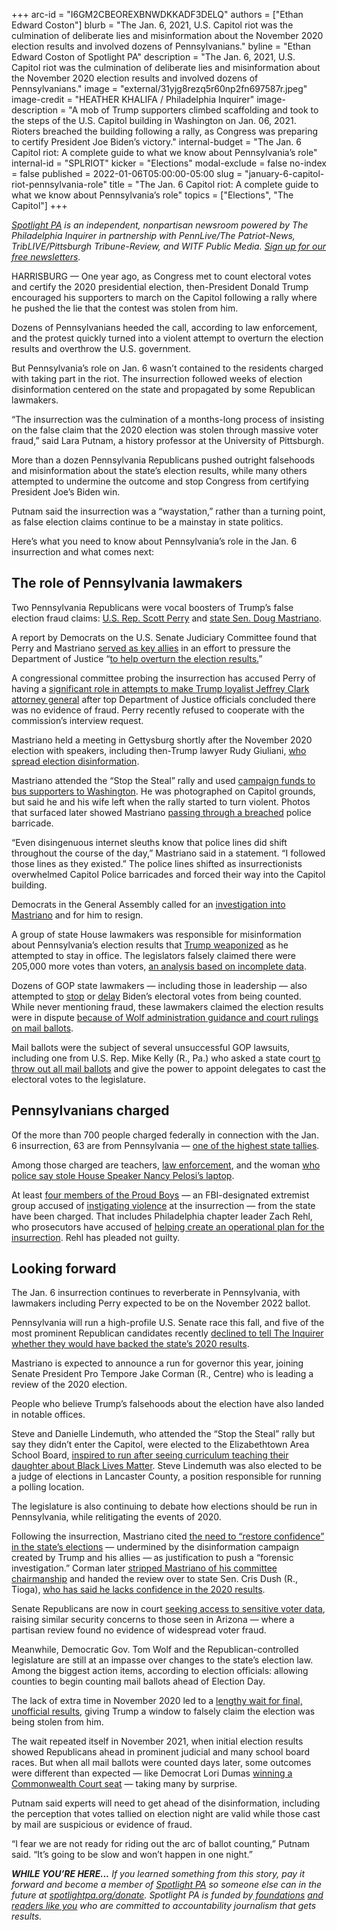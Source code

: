 +++
arc-id = "I6GM2CBEOREXBNWDKKADF3DELQ"
authors = ["Ethan Edward Coston"]
blurb = "The Jan. 6, 2021, U.S. Capitol riot was the culmination of deliberate lies and misinformation about the November 2020 election results and involved dozens of Pennsylvanians."
byline = "Ethan Edward Coston of Spotlight PA"
description = "The Jan. 6, 2021, U.S. Capitol riot was the culmination of deliberate lies and misinformation about the November 2020 election results and involved dozens of Pennsylvanians."
image = "external/31yjg8rezq5r60np2fn697587r.jpeg"
image-credit = "HEATHER KHALIFA / Philadelphia Inquirer"
image-description = "A mob of Trump supporters climbed scaffolding and took to the steps of the U.S. Capitol building in Washington on Jan. 06, 2021. Rioters breached the building following a rally, as Congress was preparing to certify President Joe Biden’s victory."
internal-budget = "The Jan. 6 Capitol riot: A complete guide to what we know about Pennsylvania’s role"
internal-id = "SPLRIOT"
kicker = "Elections"
modal-exclude = false
no-index = false
published = 2022-01-06T05:00:00-05:00
slug = "january-6-capitol-riot-pennsylvania-role"
title = "The Jan. 6 Capitol riot: A complete guide to what we know about Pennsylvania’s role"
topics = ["Elections", "The Capitol"]
+++

<a href="https://www.spotlightpa.org/"><i>Spotlight PA</i></a><i> is an independent, nonpartisan newsroom powered by The Philadelphia Inquirer in partnership with PennLive/The Patriot-News, TribLIVE/Pittsburgh Tribune-Review, and WITF Public Media. </i><a href="https://www.spotlightpa.org/newsletters"><i>Sign up for our free newsletters</i></a><i>.</i>

HARRISBURG — One year ago, as Congress met to count electoral votes and certify the 2020 presidential election, then-President Donald Trump encouraged his supporters to march on the Capitol following a rally where he pushed the lie that the contest was stolen from him.

Dozens of Pennsylvanians heeded the call, according to law enforcement, and the protest quickly turned into a violent attempt to overturn the election results and overthrow the U.S. government.

But Pennsylvania’s role on Jan. 6 wasn’t contained to the residents charged with taking part in the riot. The insurrection followed weeks of election disinformation centered on the state and propagated by some Republican lawmakers.

<script src="https://www.spotlightpa.org/embed.js" async></script><div data-spl-embed-version="1" data-spl-src="https://www.spotlightpa.org/embeds/newsletter/"></div>

“The insurrection was the culmination of a months-long process of insisting on the false claim that the 2020 election was stolen through massive voter fraud,” said Lara Putnam, a history professor at the University of Pittsburgh.

More than a dozen Pennsylvania Republicans pushed outright falsehoods and misinformation about the state’s election results, while many others attempted to undermine the outcome and stop Congress from certifying President Joe’s Biden win.

Putnam said the insurrection was a “waystation,” rather than a turning point, as false election claims continue to be a mainstay in state politics.

Here’s what you need to know about Pennsylvania’s role in the Jan. 6 insurrection and what comes next:

## The role of Pennsylvania lawmakers

Two Pennsylvania Republicans were vocal boosters of Trump’s false election fraud claims: <a href="https://local21news.com/news/local/fraud-does-exist-despite-winning-reelection-perry-believes-count-was-fraudulent" target="_blank">U.S. Rep. Scott Perry</a> and <a href="https://senatormastriano.com/2020/12/18/mastriano-op-ed-election-fraud-the-destruction-of-our-republic/" target="_blank">state Sen. Doug Mastriano</a>.

A report by Democrats on the U.S. Senate Judiciary Committee found that Perry and Mastriano <a href="https://www.inquirer.com/news/scott-perry-doug-mastriano-pa-2020-election-investigation-20211007.html">served as key allies</a> in an effort to pressure the Department of Justice “<a href="https://www.judiciary.senate.gov/imo/media/doc/Interim%20Staff%20Report%20FINAL.pdf" target="_blank">to help overturn the election results.</a>”

A congressional committee probing the insurrection has accused Perry of having a <a href="https://www.cnn.com/2021/08/12/politics/scott-perry-justice-department-big-lie/index.html">significant role in attempts to make Trump loyalist Jeffrey Clark attorney general</a> after top Department of Justice officials concluded there was no evidence of fraud. Perry recently refused to cooperate with the commission’s interview request.

Mastriano held a meeting in Gettysburg shortly after the November 2020 election with speakers, including then-Trump lawyer Rudy Giuliani, <a href="https://www.spotlightpa.org/news/2020/11/rudy-giuliani-trump-pennsylvania-election-senate-hearing/" target="_blank">who spread election disinformation</a>.

<script src="https://www.spotlightpa.org/embed.js" async></script><div data-spl-embed-version="1" data-spl-src="https://www.spotlightpa.org/embeds/tips/?tip_text=Spotlight%20PA%20wants%20to%20root%20out%20%3Cb%3Eelection%2C%20public%20health%2C%20and%20other%20disinformation%3C%2Fb%3E%20that%20harms%20Pennsylvanians.%20See%20something%20we%20should%20be%20aware%20of%3F%20Let%20us%20know%20here."></div>

Mastriano attended the “Stop the Steal” rally and used <a href="https://whyy.org/articles/mastriano-campaign-spent-thousands-on-buses-ahead-of-d-c-insurrection/">campaign funds to bus supporters to Washington</a>. He was photographed on Capitol grounds, but said he and his wife left when the rally started to turn violent. Photos that surfaced later showed Mastriano <a href="https://www.inquirer.com/news/doug-mastriano-capitol-riot-pennslyvania-video-20210525.html">passing through a breached</a> police barricade.

“Even disingenuous internet sleuths know that police lines did shift throughout the course of the day,” Mastriano said in a statement. “I followed those lines as they existed.” The police lines shifted as insurrectionists overwhelmed Capitol Police barricades and forced their way into the Capitol building.

Democrats in the General Assembly called for an <a href="https://www.spotlightpa.org/news/2021/01/doug-mastriano-trump-capitol-attack-resignation-investigation/">investigation into Mastriano</a> and for him to resign.

A group of state House lawmakers was responsible for misinformation about Pennsylvania’s election results that <a href="https://www.kusi.com/president-trump-tweets-pa-lawmakers-found-200000-extra-votes-were-counted-in-2020-election/">Trump weaponized</a> as he attempted to stay in office. The legislators falsely claimed there were 205,000 more votes than voters, <a href="https://apnews.com/article/fact-checking-afs:Content:9887147615">an analysis based on incomplete data</a>.

Dozens of GOP state lawmakers — including those in leadership — also attempted to <a href="https://www.spotlightpa.org/news/2020/12/pennsylvania-electors-republican-reject-congress-bryan-cutler/" target="_blank">stop</a> or <a href="https://www.spotlightpa.org/news/2021/01/pennsylvania-senate-electoral-college-objection-donald-trump-joe-biden-2020-election/" target="_blank">delay</a> Biden’s electoral votes from being counted. While never mentioning fraud, these lawmakers claimed the election results were in dispute <a href="https://www.spotlightpa.org/news/2020/12/pennsylvania-election-2020-act-77-mail-voting-republican-audit/">because of Wolf administration guidance and court rulings on mail ballots</a>.

Mail ballots were the subject of several unsuccessful GOP lawsuits, including one from U.S. Rep. Mike Kelly (R., Pa.) who asked a state court <a href="https://www.inquirer.com/news/pennsylvania-election-results-lawsuit-congressman-mike-kelly-donald-trump-commonwealth-court-20201121.html">to throw out all mail ballots</a> and give the power to appoint delegates to cast the electoral votes to the legislature.

## Pennsylvanians charged

Of the more than 700 people charged federally in connection with the Jan. 6 insurrection, 63 are from Pennsylvania — <a href="https://extremism.gwu.edu/capitol-hill-siege-cases">one of the highest state tallies</a>.

Among those charged are teachers, <a href="https://www.washingtonpost.com/nation/2021/02/21/officer-joseph-fischer-charged-capitol-riots/">law enforcement</a>, and the woman <a href="https://pittsburgh.cbslocal.com/2021/10/07/riley-williams-indicted-allegations-steal-nancy-pelosi-laptop/">who police say stole House Speaker Nancy Pelosi’s laptop</a>.

At least <a href="https://www.inquirer.com/news/philadelphia-proud-boys-capitol-riot-20211214.html">four members of the Proud Boys</a> — an FBI-designated extremist group accused of <a href="https://www.npr.org/2021/04/09/985104612/conspiracy-charges-bring-proud-boys-history-of-violence-into-spotlight">instigating violence</a> at the insurrection — from the state have been charged. That includes Philadelphia chapter leader Zach Rehl, who prosecutors have accused of <a href="https://www.inquirer.com/news/zach-rehl-proud-boys-trial-capitol-riot-opinion-first-amendment-20211228.html">helping create an operational plan for the insurrection</a>. Rehl has pleaded not guilty.

## Looking forward

The Jan. 6 insurrection continues to reverberate in Pennsylvania, with lawmakers including Perry expected to be on the November 2022 ballot.

Pennsylvania will run a high-profile U.S. Senate race this fall, and five of the most prominent Republican candidates recently <a href="https://www.inquirer.com/news/pa-2020-votes-gop-senators-20220105.html">declined to tell The Inquirer whether they would have backed the state’s 2020 results</a>.

Mastriano is expected to announce a run for governor this year, joining Senate President Pro Tempore Jake Corman (R., Centre) who is leading a review of the 2020 election.

People who believe Trump’s falsehoods about the election have also landed in notable offices.

Steve and Danielle Lindemuth, who attended the “Stop the Steal” rally but say they didn’t enter the Capitol, were elected to the Elizabethtown Area School Board, <a href="https://www.theatlantic.com/politics/archive/2021/11/pennsylvania-election-threat/620684/" target="_blank">inspired to run after seeing curriculum teaching their daughter about Black Lives Matter</a>. Steve Lindemuth was also elected to be a judge of elections in Lancaster County, a position responsible for running a polling location.

The legislature is also continuing to debate how elections should be run in Pennsylvania, while relitigating the events of 2020.

Following the insurrection, Mastriano cited <a href="https://senatormastriano.com/2021/07/07/op-ed-why-i-am-initiating-a-forensic-investigation-of-the-2020-general-election-and-2021-primary/">the need to “restore confidence” in the state’s elections</a> — undermined by the disinformation campaign created by Trump and his allies —<b> </b>as justification to push a “forensic investigation.” Corman later <a href="https://www.spotlightpa.org/news/2021/08/jake-corman-pennsylvania-senate-election-audit/">stripped Mastriano of his committee chairmanship</a> and handed the review over to state Sen. Cris Dush (R., Tioga), <a href="https://www.pennlive.com/news/2021/08/pa-sen-cris-dush-talks-about-election-review-his-doubts-of-the-vote-count-and-how-donald-trump-is-watching.html">who has said he lacks confidence in the 2020 results</a>.

Senate Republicans are now in court <a href="https://www.spotlightpa.org/news/2021/12/pa-election-audit-commonwealth-court/">seeking access to sensitive voter data</a>, raising similar security concerns to those seen in Arizona — where a partisan review found no evidence of widespread voter fraud.

Meanwhile, Democratic Gov. Tom Wolf and the Republican-controlled legislature are still at an impasse over changes to the state’s election law. Among the biggest action items, according to election officials: allowing counties to begin counting mail ballots ahead of Election Day.

<script src="https://www.spotlightpa.org/embed.js" async></script><div data-spl-embed-version="1" data-spl-src="https://www.spotlightpa.org/embeds/donate/"></div>

The lack of extra time in November 2020 led to a <a href="https://www.spotlightpa.org/news/2020/11/pennsylvania-election-2020-counting-results-delays-mail-ballots/" target="_blank">lengthy wait for final, unofficial results</a>, giving Trump a window to falsely claim the election was being stolen from him.

The wait repeated itself in November 2021, when initial election results showed Republicans ahead in prominent judicial and many school board races. But when all mail ballots were counted days later, some outcomes were different than expected — like Democrat Lori Dumas <a href="https://www.spotlightpa.org/news/2021/11/pa-commonwealth-court-recount-lori-dumas-drew-crompton/">winning a Commonwealth Court seat</a> — taking many by surprise.

Putnam said experts will need to get ahead of the disinformation, including the perception that votes tallied on election night are valid while those cast by mail are suspicious or evidence of fraud.

“I fear we are not ready for riding out the arc of ballot counting,” Putnam said. “It’s going to be slow and won’t happen in one night.”

<i><b>WHILE YOU’RE HERE...</b></i><i> If you learned something from this story, pay it forward and become a member of </i><a href="https://www.spotlightpa.org/"><i>Spotlight PA</i></a><i> so someone else can in the future at </i><a href="http://spotlightpa.org/donate"><i>spotlightpa.org/donate</i></a><i>. Spotlight PA is funded by</i><a href="https://www.spotlightpa.org/support"><i> foundations</i></a><i> </i><a href="https://www.spotlightpa.org/support"><i>and readers like you</i></a><i> who are committed to accountability journalism that gets results.</i>
